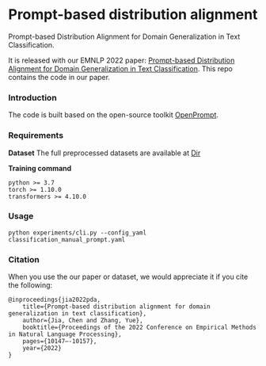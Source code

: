 # Prompt-based distribution alignment
Prompt-based Distribution Alignment for Domain Generalization in Text Classification.

It is released with our EMNLP 2022 paper: [Prompt-based Distribution Alignment for Domain Generalization in Text Classification](https://preview.aclanthology.org/emnlp-22-ingestion/2022.emnlp-main.690/). This repo contains the code in our paper. 


### Introduction
The code is built based on the open-source toolkit [OpenPrompt](https://github.com/thunlp/OpenPrompt). 

### Requirements
**Dataset**
The full preprocessed datasets are available at [Dir](https://pan.baidu.com/s/1ZExBE3M4hJAF8jR8Da0ydg?pwd=jiac)

**Training command**
```
python >= 3.7
torch >= 1.10.0
transformers >= 4.10.0
```

### Usage
```
python experiments/cli.py --config_yaml classification_manual_prompt.yaml 
```

  


### Citation
When you use the our paper or dataset, we would appreciate it if you cite the following:
```
@inproceedings{jia2022pda,
	title={Prompt-based distribution alignment for domain generalization in text classification},
	author={Jia, Chen and Zhang, Yue},
	booktitle={Proceedings of the 2022 Conference on Empirical Methods in Natural Language Processing},
	pages={10147–-10157},
	year={2022}
}

```
